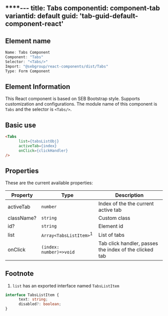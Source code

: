 ****---
title: Tabs
componentid: component-tab
variantid: default
guid: 'tab-guid-default-component-react'
---

## Element name
```javascript
Name: Tabs Component
Component: "Tabs"
Selector: "<Tabs/>"
Import: "@sebgroup/react-components/dist/Tabs"
Type: Form Component
```

## Element Information 
This React component is based on SEB Bootstrap style. Supports customization and configurations. The module name of this component is `Tabs` and the selector is `<Tabs/>`.

## Basic use
```html
<Tabs
      list={tabsListObj}
      activeTab={index}
      onClick={clickHandler}
/>
```

## Properties
These are the current available properties:

| Property   | Type                              | Description                                            |
| ---------- | --------------------------------- | ------------------------------------------------------ |
| activeTab  | `number`                          | Index of the the current active tab                    |
| className? | `string`                          | Custom class                                           |
| id?        | `string`                          | Element id                                             |
| list       | `Array<TabsListItem>`<sup>1</sup> | List of tabs                                           |
| onClick    | `(index: number)=>void`           | Tab click handler, passes the index of the clicked tab |

## Footnote
1. `list` has an exported interface named `TabsListItem`
```typescript
interface TabsListItem {
      text: string;
      disabled?: boolean;
}
```
